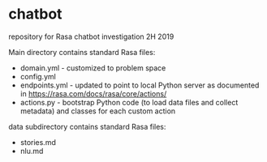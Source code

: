# chatbot
repository for Rasa chatbot investigation 2H 2019

Main directory contains standard Rasa files:
- domain.yml - customized to problem space
- config.yml
- endpoints.yml - updated to point to local Python server as documented in https://rasa.com/docs/rasa/core/actions/
- actions.py - bootstrap Python code (to load data files and collect metadata) and classes for each custom action

data subdirectory contains standard Rasa files:
- stories.md
- nlu.md
